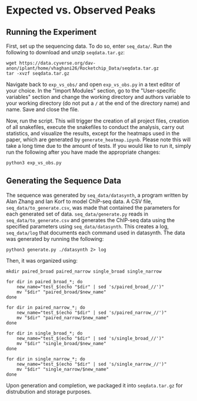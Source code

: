 # Expected vs. Observed Peaks

## Running the Experiment

First, set up the sequencing data. To do so, enter `seq_data/`. Run the following to download and unzip `seqdata.tar.gz`:

```
wget https://data.cyverse.org/dav-anon/iplant/home/vhaghani26/Rocketchip_Data/seqdata.tar.gz
tar -xvzf seqdata.tar.gz
```

Navigate back to `exp_vs_obs/` and open `exp_vs_obs.py` in a text editor of your choice. In the "Import Modules" section, go to the "User-specific variables" section and change the working directory and authors variable to your working directory (do not put a `/` at the end of the directory name) and name. Save and close the file.

Now, run the script. This will trigger the creation of all project files, creation of all snakefiles, execute the snakefiles to conduct the analysis, carry out statistics, and visualize the results, except for the heatmaps used in the paper, which are generated by `generate_heatmap.ipynb`. Please note this will take a long time due to the amount of tests. If you would like to run it, simply run the following after you have made the appropriate changes:

```
python3 exp_vs_obs.py
```

## Generating the Sequence Data

The sequence was generated by `seq_data/datasynth`, a program written by Alan Zhang and Ian Korf to model ChIP-seq data. A CSV file, `seq_data/to_generate.csv`, was made that contained the parameters for each generated set of data. `seq_data/generate.py` reads in `seq_data/to_generate.csv` and generates the ChIP-seq data using the specified parameters using `seq_data/datasynth`. This creates a log, `seq_data/log` that documents each command used in datasynth. The data was generated by running the following:

```
python3 generate.py ./datasynth 2> log
```

Then, it was organized using:

```
mkdir paired_broad paired_narrow single_broad single_narrow

for dir in paired_broad_*; do
    new_name="test_$(echo "$dir" | sed 's/paired_broad_//')"
    mv "$dir" "paired_broad/$new_name"
done

for dir in paired_narrow_*; do
    new_name="test_$(echo "$dir" | sed 's/paired_narrow_//')"
    mv "$dir" "paired_narrow/$new_name"
done

for dir in single_broad_*; do
    new_name="test_$(echo "$dir" | sed 's/single_broad_//')"
    mv "$dir" "single_broad/$new_name"
done

for dir in single_narrow_*; do
    new_name="test_$(echo "$dir" | sed 's/single_narrow_//')"
    mv "$dir" "single_narrow/$new_name"
done
```

Upon generation and completion, we packaged it into `seqdata.tar.gz` for distrubution and storage purposes.
